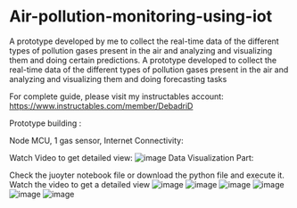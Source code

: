 # Air-pollution-monitoring-using-iot
 A prototype developed by me to collect the real-time data of the different types of pollution gases present in the air and analyzing and visualizing them and doing certain predictions.
A prototype developed to collect the real-time data of the different types of pollution gases present in the air and analyzing and visualizing them and doing forecasting tasks

For complete guide, please visit my instructables account: https://www.instructables.com/member/DebadriD

Prototype building :

Node MCU, 1 gas sensor, Internet Connectivity:

Watch Video to get detailed view:
![image](https://github.com/Sasikumarroyal/Air-pollution-monitoring-using-iot/assets/141438932/0f142fa3-472e-4ec1-9081-c18bc457390a)
Data Visualization Part:

Check the juoyter notebook file or download the python file and execute it. Watch the video to get a detailed view
![image](https://github.com/Sasikumarroyal/Air-pollution-monitoring-using-iot/assets/141438932/56b79bd7-072e-483c-b07e-32278e4378db)
![image](https://github.com/Sasikumarroyal/Air-pollution-monitoring-using-iot/assets/141438932/a29b3846-aa00-4a9a-86d3-cddca7f1f37a)
![image](https://github.com/Sasikumarroyal/Air-pollution-monitoring-using-iot/assets/141438932/8d54e4f7-4c22-469c-b09f-16e28f0b5e4f)
![image](https://github.com/Sasikumarroyal/Air-pollution-monitoring-using-iot/assets/141438932/456b7dc8-41db-4c98-a2c1-9eed2eb6216c)
![image](https://github.com/Sasikumarroyal/Air-pollution-monitoring-using-iot/assets/141438932/d9582c7d-3a3e-4630-a803-508bcded180d)
![image](https://github.com/Sasikumarroyal/Air-pollution-monitoring-using-iot/assets/141438932/f3e1cfb6-f242-44f5-8e0f-5982a3658520)
